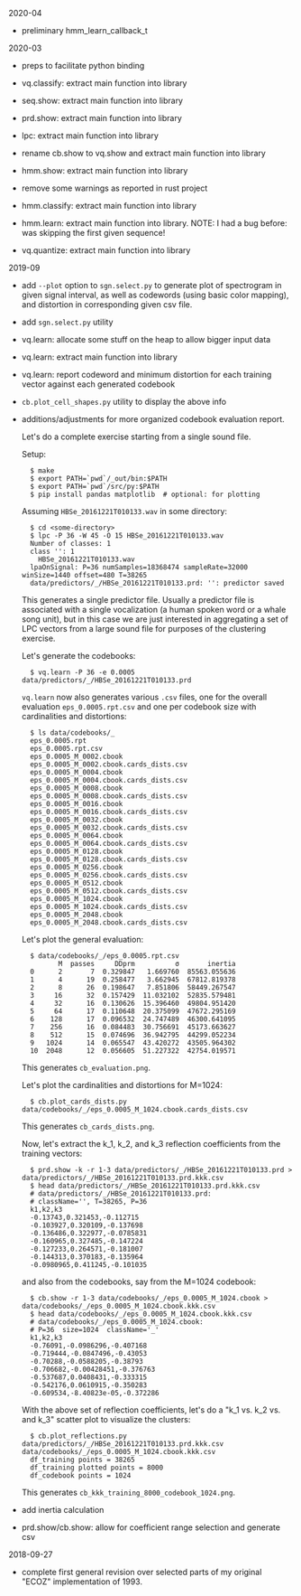 2020-04

- preliminary hmm_learn_callback_t

2020-03

- preps to facilitate python binding

- vq.classify: extract main function into library

- seq.show: extract main function into library

- prd.show: extract main function into library

- lpc: extract main function into library

- rename cb.show to vq.show and extract main function into library

- hmm.show: extract main function into library

- remove some warnings as reported in rust project

- hmm.classify: extract main function into library

- hmm.learn: extract main function into library.
  NOTE: I had a bug before: was skipping the first given sequence!

- vq.quantize: extract main function into library

2019-09

- add `--plot` option to `sgn.select.py` to generate plot of spectrogram
  in given signal interval, as well as codewords (using basic color mapping), 
  and distortion in corresponding given csv file.
- add `sgn.select.py` utility

- vq.learn: allocate some stuff on the heap to allow bigger input data 
- vq.learn: extract main function into library 

- vq.learn: report codeword and minimum distortion for each training vector against
  each generated codebook
- `cb.plot_cell_shapes.py` utility to display the above info
  
- additions/adjustments for more organized codebook evaluation report.
  
    Let's do a complete exercise starting from a single sound file.
     
    Setup: 
    
        $ make
        $ export PATH=`pwd`/_out/bin:$PATH
        $ export PATH=`pwd`/src/py:$PATH
        $ pip install pandas matplotlib  # optional: for plotting
        
    Assuming `HBSe_20161221T010133.wav` in some directory:
    
        $ cd <some-directory>
        $ lpc -P 36 -W 45 -O 15 HBSe_20161221T010133.wav
        Number of classes: 1
        class '': 1
          HBSe_20161221T010133.wav
        lpaOnSignal: P=36 numSamples=18368474 sampleRate=32000 winSize=1440 offset=480 T=38265
        data/predictors/_/HBSe_20161221T010133.prd: '': predictor saved
        
    This generates a single predictor file. Usually a predictor file is associated
    with a single vocalization (a human spoken word or a whale song unit), but in
    this case we are just interested in aggregating a set of LPC vectors from a large
    sound file for purposes of the clustering exercise.
    
    Let's generate the codebooks:
    
        $ vq.learn -P 36 -e 0.0005 data/predictors/_/HBSe_20161221T010133.prd
    
    `vq.learn` now also generates various `.csv` files, one for the overall evaluation
    `eps_0.0005.rpt.csv` and one per codebook size with cardinalities and distortions:
    
        $ ls data/codebooks/_
        eps_0.0005.rpt
        eps_0.0005.rpt.csv
        eps_0.0005_M_0002.cbook
        eps_0.0005_M_0002.cbook.cards_dists.csv
        eps_0.0005_M_0004.cbook
        eps_0.0005_M_0004.cbook.cards_dists.csv
        eps_0.0005_M_0008.cbook
        eps_0.0005_M_0008.cbook.cards_dists.csv
        eps_0.0005_M_0016.cbook
        eps_0.0005_M_0016.cbook.cards_dists.csv
        eps_0.0005_M_0032.cbook
        eps_0.0005_M_0032.cbook.cards_dists.csv
        eps_0.0005_M_0064.cbook
        eps_0.0005_M_0064.cbook.cards_dists.csv
        eps_0.0005_M_0128.cbook
        eps_0.0005_M_0128.cbook.cards_dists.csv
        eps_0.0005_M_0256.cbook
        eps_0.0005_M_0256.cbook.cards_dists.csv
        eps_0.0005_M_0512.cbook
        eps_0.0005_M_0512.cbook.cards_dists.csv
        eps_0.0005_M_1024.cbook
        eps_0.0005_M_1024.cbook.cards_dists.csv
        eps_0.0005_M_2048.cbook
        eps_0.0005_M_2048.cbook.cards_dists.csv
    
    Let's plot the general evaluation:
    
        $ data/codebooks/_/eps_0.0005.rpt.csv
               M  passes     DDprm          σ       inertia
        0      2       7  0.329847   1.669760  85563.055636
        1      4      19  0.258477   3.662945  67812.819378
        2      8      26  0.198647   7.851806  58449.267547
        3     16      32  0.157429  11.032102  52835.579481
        4     32      16  0.130626  15.396460  49804.951420
        5     64      17  0.110648  20.375099  47672.295169
        6    128      17  0.096532  24.747489  46300.641095
        7    256      16  0.084483  30.756691  45173.663627
        8    512      15  0.074696  36.942795  44299.052234
        9   1024      14  0.065547  43.420272  43505.964302
        10  2048      12  0.056605  51.227322  42754.019571
        
    This generates `cb_evaluation.png`.
    
    Let's plot the cardinalities and distortions for M=1024:
    
        $ cb.plot_cards_dists.py data/codebooks/_/eps_0.0005_M_1024.cbook.cards_dists.csv
        
    This generates `cb_cards_dists.png`.
    
    Now, let's extract the k_1, k_2, and k_3 reflection coefficients from the
    training vectors:
    
        $ prd.show -k -r 1-3 data/predictors/_/HBSe_20161221T010133.prd > data/predictors/_/HBSe_20161221T010133.prd.kkk.csv
        $ head data/predictors/_/HBSe_20161221T010133.prd.kkk.csv
        # data/predictors/_/HBSe_20161221T010133.prd:
        # className='', T=38265, P=36
        k1,k2,k3
        -0.13743,0.321453,-0.112715
        -0.103927,0.320109,-0.137698
        -0.136486,0.322977,-0.0785831
        -0.160965,0.327485,-0.147224
        -0.127233,0.264571,-0.181007
        -0.144313,0.370183,-0.135964
        -0.0980965,0.411245,-0.101035 
    
    and also from the codebooks, say from the M=1024 codebook:

        $ cb.show -r 1-3 data/codebooks/_/eps_0.0005_M_1024.cbook > data/codebooks/_/eps_0.0005_M_1024.cbook.kkk.csv
        $ head data/codebooks/_/eps_0.0005_M_1024.cbook.kkk.csv
        # data/codebooks/_/eps_0.0005_M_1024.cbook:
        # P=36  size=1024  className='_'
        k1,k2,k3
        -0.76091,-0.0986296,-0.407168
        -0.719444,-0.0847496,-0.43053
        -0.70288,-0.0588205,-0.38793
        -0.706682,-0.00428451,-0.376763
        -0.537687,0.0408431,-0.333315
        -0.542176,0.0610915,-0.350283
        -0.609534,-8.40823e-05,-0.372286
        
    With the above set of reflection coefficients, let's do a "k_1 vs. k_2 vs. and k_3"
    scatter plot to visualize the clusters:
    
        $ cb.plot_reflections.py data/predictors/_/HBSe_20161221T010133.prd.kkk.csv data/codebooks/_/eps_0.0005_M_1024.cbook.kkk.csv
        df_training points = 38265
        df_training plotted points = 8000
        df_codebook points = 1024
 
    This generates `cb_kkk_training_8000_codebook_1024.png`. 
    
- add inertia calculation
- prd.show/cb.show: allow for coefficient range selection and generate csv

2018-09-27

- complete first general revision over selected parts of
  my original "ECOZ" implementation of 1993.
